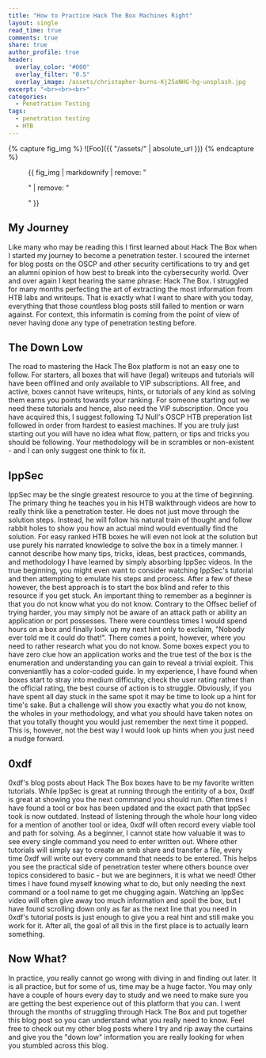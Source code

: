 ```yaml
---
title: "How to Practice Hack The Box Machines Right"
layout: single
read_time: true
comments: true
share: true
author_profile: true
header:
  overlay_color: "#000"
  overlay_filter: "0.5"
  overlay_image: /assets/christopher-burns-Kj2SaNHG-hg-unsplash.jpg
excerpt: "<br><br><br>"
categories:
  - Penetration Testing
tags:
  - penetration testing
  - HTB
---
```





{% capture fig_img %}
![Foo]({{ "/assets/" | absolute_url }})
{% endcapture %}

<figure>
  {{ fig_img | markdownify | remove: "<p>" | remove: "</p>" }}
  <figcaption> </figcaption>
</figure>


## My Journey
Like many who may be reading this I first learned about Hack The Box when I started my journey to become a penetration tester. I scoured the internet for blog posts on the OSCP and other security certifications to try and get an alumni opinion of how best to break into the cybersecurity world. Over and over again I kept hearing the same phrase: Hack The Box. I struggled for many months perfecting the art of extracting the most information from HTB labs and writeups. That is exactly what I want to share with you today, everything that those countless blog posts still failed to mention or warn against. For context, this informatin is coming from the point of view of never having done any type of penetration testing before.

## The Down Low
The road to mastering the Hack The Box platform is not an easy one to follow. For starters, all boxes that will have (legal) writeups and tutorials will have been offlined and only available to VIP subscriptions. All free, and active, boxes cannot have writeups, hints, or tutorials of any kind as solving them earns you points towards your ranking. For someone starting out we need these tutorials and hence, also need the VIP subscription. Once you have acquired this, I suggest following TJ Null's OSCP HTB preperation list followed in order from hardest to easiest machines. If you are truly just starting out you will have no idea what flow, pattern, or tips and tricks you should be following. Your methodology will be in scrambles or non-existent - and I can only suggest one think to fix it.

## IppSec
IppSec may be the single greatest resource to you at the time of beginning. The primary thing he teaches you in his HTB walkthrough videos are how to really think like a penetration tester. He does not just move through the solution steps. Instead, he will follow his natural train of thought and follow rabbit holes to show you how an actual mind would eventually find the solution. For easy ranked HTB boxes he will even not look at the solution but use purely his narrated knowledge to solve the box in a timely manner. I cannot describe how many tips, tricks, ideas, best practices, commands, and methodology I have learned by simply absorbing IppSec videos. In the true beginning, you might even want to consider watching IppSec's tutorial and then attempting to emulate his steps and process. After a few of these however, the best approach is to start the box blind and refer to this resource if you get stuck. An important thing to remember as a beginner is that you do not know what you do not know. Contrary to the Offsec belief of trying harder, you may simply not be aware of an attack path or ability an application or port possesses. There were countless times I would spend hours on a box and finally look up my next hint only to exclaim, "Nobody ever told me it could do that!". There comes a point, however, where you need to rather research what you do not know. Some boxes expect you to have zero clue how an application works and the true test of the box is the enumeration and understanding you can gain to reveal a trivial exploit. This conveniantlly has a color-coded guide. In my experience, I have found when boxes start to stray into medium difficulty, check the user rating rather than the official rating, the best course of action is to struggle. Obviously, if you have spent all day stuck in the same spot it may be time to look up a hint for time's sake. But a challenge will show you exactly what you do not know, the wholes in your methodology, and what you should have taken notes on that you totally thought you would just remember the next time it popped. This is, however, not the best way I would look up hints when you just need a nudge forward.

## 0xdf
0xdf's blog posts about Hack The Box boxes have to be my favorite written tutorials. While IppSec is great at running through the entirity of a box, 0xdf is great at showing you the next commnand you should run. Often times I have found a tool or box has been updated and the exact path that IppSec took is now outdated. Instead of listening through the whole hour long video for a mention of another tool or idea, 0xdf will often record every viable tool and path for solving. As a beginner, I cannot state how valuable it was to see every single command you need to enter written out. Where other tutorials will simply say to create an smb share and transfer a file, every time 0xdf will write out every command that needs to be entered. This helps you see the practical side of penetration tester where others bounce over topics considered to basic - but we are beginners, it is what we need! Other times I have found myself knowing what to do, but only needing the next command or a tool name to get me chugging again. Watching an IppSec video will often give away too much information and spoil the box, but I have found scrolling down only as far as the next line that you need in 0xdf's tutorial posts is just enough to give you a real hint and still make you work for it. After all, the goal of all this in the first place is to actually learn something.

## Now What?
In practice, you really cannot go wrong with diving in and finding out later. It is all practice, but for some of us, time may be a huge factor. You may only have a couple of hours every day to study and we need to make sure you are getting the best experience out of this platform that you can. I went through the months of struggling through Hack The Box and put together this blog post so you can understand what you really need to know. Feel free to check out my other blog posts where I try and rip away the curtains and give you the "down low" information you are really looking for when you stumbled across this blog.
